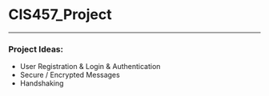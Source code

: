 # CIS457_Project

---

### Project Ideas:
* User Registration & Login & Authentication
* Secure / Encrypted Messages
* Handshaking
